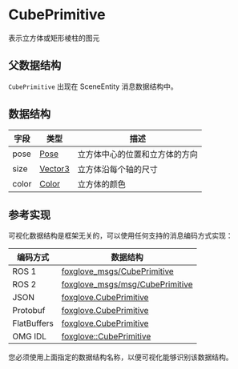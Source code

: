 # CubePrimitive

表示立方体或矩形棱柱的图元

## 父数据结构

`CubePrimitive` 出现在 SceneEntity 消息数据结构中。

## 数据结构

| 字段 | 类型 | 描述 |
| --- | --- | --- |
| pose | [Pose](/) | 立方体中心的位置和立方体的方向 |
| size | [Vector3](/) | 立方体沿每个轴的尺寸 |
| color | [Color](/) | 立方体的颜色 |

## 参考实现

可视化数据结构是框架无关的，可以使用任何支持的消息编码方式实现：

| 编码方式 | 数据结构 |
| --- | --- |
| ROS 1 | [foxglove_msgs/CubePrimitive](https://github.com/foxglove/foxglove-sdk/blob/main/schemas/ros1/CubePrimitive.msg) |
| ROS 2 | [foxglove_msgs/msg/CubePrimitive](https://github.com/foxglove/foxglove-sdk/blob/main/schemas/ros2/CubePrimitive.msg) |
| JSON | [foxglove.CubePrimitive](https://github.com/foxglove/foxglove-sdk/blob/main/schemas/jsonschema/CubePrimitive.json) |
| Protobuf | [foxglove.CubePrimitive](https://github.com/foxglove/foxglove-sdk/blob/main/schemas/proto/foxglove/CubePrimitive.proto) |
| FlatBuffers | [foxglove.CubePrimitive](https://github.com/foxglove/foxglove-sdk/blob/main/schemas/flatbuffer/CubePrimitive.fbs) |
| OMG IDL | [foxglove::CubePrimitive](https://github.com/foxglove/foxglove-sdk/blob/main/schemas/omgidl/foxglove/CubePrimitive.idl) |

您必须使用上面指定的数据结构名称，以便可视化能够识别该数据结构。
